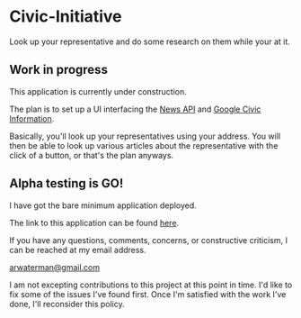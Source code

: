 # Civic-Initiative

Look up your representative and do some research on them while your at it.

## Work in progress

This application is currently under construction.

The plan is to set up a UI interfacing the [News API](https://newsapi.org/) and [Google Civic Information](https://developers.google.com/civic-information/).

Basically, you'll look up your representatives using your address. You will then be able to look up various articles about the representative with the click of a button, or that's the plan anyways.

## Alpha testing is GO!

I have got the bare minimum application deployed.

The link to this application can be found [here](https://civic-initiative.herokuapp.com/).

If you have any questions, comments, concerns, or constructive criticism, I can be reached at my email address.

arwaterman@gmail.com

I am not excepting contributions to this project at this point in time. I'd like to fix some of the issues I've found first. Once I'm satisfied with the work I've done, I'll reconsider this policy.
